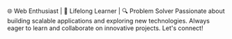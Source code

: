 🌐 Web Enthusiast | 🌱 Lifelong Learner | 🔍 Problem Solver
Passionate about building scalable applications and exploring new technologies. Always eager to learn and collaborate on innovative projects. Let's connect!
